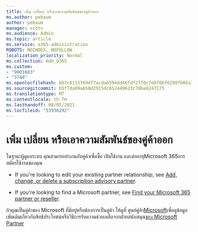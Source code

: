 ```yaml
---
title: เพิ่ม เปลี่ยน หรือเอาความสัมพันธ์ของคู่ค้าออก
ms.author: pebaum
author: pebaum
manager: scotv
ms.audience: Admin
ms.topic: article
ms.service: o365-administration
ROBOTS: NOINDEX, NOFOLLOW
localization_priority: Normal
ms.collection: Adm_O365
ms.custom:
- "9001683"
- "3748"
ms.openlocfilehash: b07c01337694f7acdab594dd46fdf2ff0cfeb70bf6298fb66a7e6736f8a98e96
ms.sourcegitcommit: b5f7da89a650d2915dc652449623c78be6247175
ms.translationtype: MT
ms.contentlocale: th-TH
ms.lasthandoff: 08/05/2021
ms.locfileid: "53936292"
---
```

# <a name="add-change-or-remove-a-partner-relationship"></a>เพิ่ม เปลี่ยน หรือเอาความสัมพันธ์ของคู่ค้าออก

ในฐานะผู้ดูแลระบบ คุณสามารถทํางานกับคู่ค้าเพื่อซื้อ เปิดใช้งาน และต่ออายุMicrosoft 365การสมัครใช้งานของคุณ 

- If you're looking to edit your existing partner relationship, see [Add, change, or delete a subscription advisory partner](https://docs.microsoft.com/microsoft-365/admin/misc/add-partner?view=o365-worldwide).

- If you're looking to find a Microsoft partner, see [Find your Microsoft 365 partner or reseller](https://docs.microsoft.com/microsoft-365/admin/manage/find-your-partner-or-reseller?view=o365-worldwide).

ถ้าคุณเป็นคู่ค้าของ Microsoft ที่มีอยู่หรือต้องการเป็นคู่ค้า ให้ดูที่ ศูนย์คู่ค้า[Microsoft](https://support.microsoft.com/help/4499930/partner-center-overview)เพื่อดูข้อมูลเพิ่มเติมเกี่ยวกับสิทธิประโยชน์หรือวิธีการรับความช่วยเหลือจากฝ่ายสนับสนุน[ของ Microsoft Partner](https://aka.ms/partnersupport)
